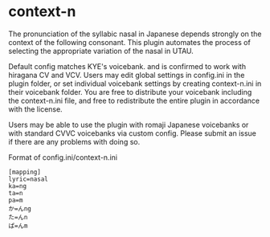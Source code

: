 # context-n
The pronunciation of the syllabic nasal in Japanese depends strongly on the context of the following consonant. This plugin automates the process of selecting the appropriate variation of the nasal in UTAU.

Default config matches KYE's voicebank. and is confirmed to work with hiragana CV and VCV. Users may edit global settings in config.ini in the plugin folder, or set individual voicebank settings by creating context-n.ini in their voicebank folder. You are free to distribute your voicebank including the context-n.ini file, and free to redistribute the entire plugin in accordance with the license.

Users may be able to use the plugin with romaji Japanese voicebanks or with standard CVVC voicebanks via custom config. Please submit an issue if there are any problems with doing so.

Format of config.ini/context-n.ini
```
[mapping]
lyric=nasal
ka=ng
ta=n
pa=m
か=んng
た=んn
ぱ=んm
```
